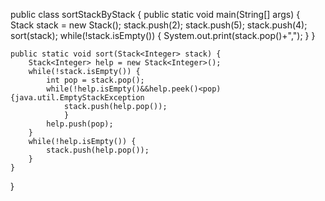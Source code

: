public class sortStackByStack {
    public static void main(String[] args) {
        Stack<Integer> stack = new Stack<Integer>();
        stack.push(2);
        stack.push(5);
        stack.push(4);
        sort(stack);
        while(!stack.isEmpty()) {
            System.out.print(stack.pop()+",");
        }
    }


    public static void sort(Stack<Integer> stack) {
        Stack<Integer> help = new Stack<Integer>();
        while(!stack.isEmpty()) {
            int pop = stack.pop();
            while(!help.isEmpty()&&help.peek()<pop) {java.util.EmptyStackException
                stack.push(help.pop());         
                }                     
            help.push(pop);
        }
        while(!help.isEmpty()) {
            stack.push(help.pop());
        }
    }
  
}